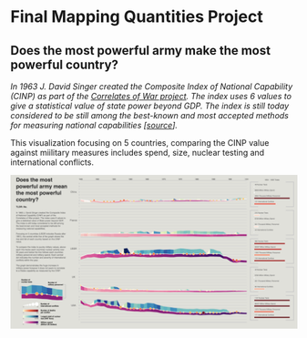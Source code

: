# Final Mapping Quantities Project
## Does the most powerful army make the most powerful country?
*In 1963 J. David Singer created the Composite Index of National Capability (CINP) as part of the [Correlates of War project](http://www.correlatesofwar.org). The index uses 6 values to give a statistical value of state power beyond GDP. The index is still today considered to be still among the best-known and most accepted methods for measuring national capabilities [[source](https://web.archive.org/web/20110626235023/http://www.giga-hamburg.de/english/content/rpn/strategy/pdf/power_index.pdf)].*

This visualization focusing on 5 countries, comparing the CINP value against miilitary measures includes spend, size, nuclear testing and international conflicts.

![](https://github.com/neil-oliver/dvia-2019/blob/master/2.mapping-quantities/project/Concept-3-Screenshot.png)
